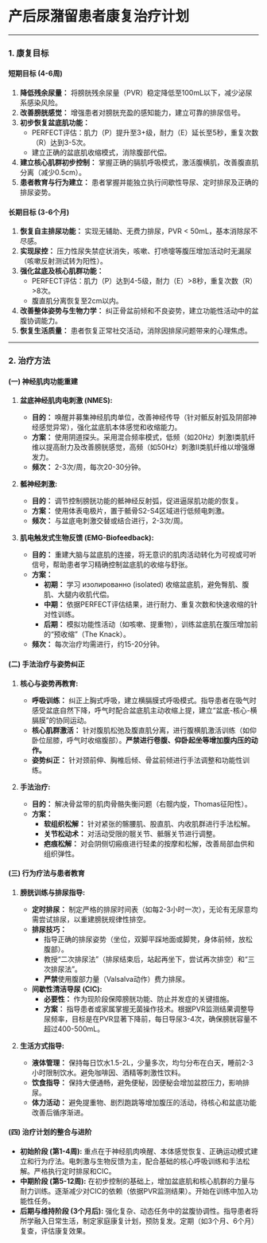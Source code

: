# 产后尿潴留患者康复治疗计划

---

### 1. 康复目标

#### 短期目标 (4-6周)
1.  **降低残余尿量：** 将膀胱残余尿量（PVR）稳定降低至100mL以下，减少泌尿系感染风险。
2.  **改善膀胱感觉：** 增强患者对膀胱充盈的感知能力，建立可靠的排尿信号。
3.  **初步恢复盆底肌功能：**
    *   PERFECT评估：肌力（P）提升至3+级，耐力（E）延长至5秒，重复次数（R）达到3-5次。
    *   建立正确的盆底肌收缩模式，消除腹部代偿。
4.  **建立核心肌群初步控制：** 掌握正确的膈肌呼吸模式，激活腹横肌，改善腹直肌分离（减少0.5cm）。
5.  **患者教育与行为建立：** 患者掌握并能独立执行间歇性导尿、定时排尿及正确的排尿姿势。

#### 长期目标 (3-6个月)
1.  **恢复自主排尿功能：** 实现无辅助、无费力排尿，PVR < 50mL，基本消除尿不尽感。
2.  **实现尿控：** 压力性尿失禁症状消失，咳嗽、打喷嚏等腹压增加活动时无漏尿（咳嗽反射测试转为阳性）。
3.  **强化盆底及核心肌群功能：**
    *   PERFECT评估：肌力（P）达到4-5级，耐力（E）>8秒，重复次数（R）>8次。
    *   腹直肌分离恢复至2cm以内。
4.  **改善整体姿势与生物力学：** 纠正骨盆前倾和不良姿势，建立功能性活动中的盆腹协调能力。
5.  **恢复生活质量：** 患者恢复正常社交活动，消除因排尿问题带来的心理焦虑。

---

### 2. 治疗方法

#### (一) 神经肌肉功能重建
1.  **盆底神经肌肉电刺激 (NMES):**
    *   **目的：** 唤醒并募集神经肌肉单位，改善神经传导（针对骶反射弧及阴部神经感觉异常），强化盆底肌本体感觉和收缩能力。
    *   **方案：** 使用阴道探头。采用混合频率模式，低频（如20Hz）刺激I类肌纤维以提高耐力及改善膀胱感觉，高频（如50Hz）刺激II类肌纤维以增强爆发力。
    *   **频次：** 2-3次/周，每次20-30分钟。

2.  **骶神经刺激:**
    *   **目的：** 调节控制膀胱功能的骶神经反射弧，促进逼尿肌功能的恢复。
    *   **方案：** 使用体表电极片，置于骶骨S2-S4区域进行低频电刺激。
    *   **频次：** 与盆底电刺激交替或结合进行，2-3次/周。

3.  **肌电触发式生物反馈 (EMG-Biofeedback):**
    *   **目的：** 重建大脑与盆底肌的连接，将无意识的肌肉活动转化为可视或可听信号，帮助患者学习精确控制盆底肌的收缩与舒张。
    *   **方案：**
        *   **初期：** 学习 изолированно (isolated) 收缩盆底肌，避免臀肌、腹肌、大腿内收肌代偿。
        *   **中期：** 依据PERFECT评估结果，进行耐力、重复次数和快速收缩的针对性训练。
        *   **后期：** 模拟功能性活动（如咳嗽、提重物），训练盆底肌在腹压增加前的“预收缩”（The Knack）。
    *   **频次：** 每次治疗均需进行，约15-20分钟。

#### (二) 手法治疗与姿势纠正
1.  **核心与姿势再教育:**
    *   **呼吸训练：** 纠正上胸式呼吸，建立横膈膜式呼吸模式。指导患者在吸气时感受盆底自然下降，呼气时配合盆底肌主动收缩上提，建立“盆底-核心-横膈膜”的协同运动。
    *   **核心肌群激活：** 针对腹肌松弛及腹直肌分离，进行腹横肌激活训练（如仰卧位屈膝，呼气时收缩腹部）。**严禁进行卷腹、仰卧起坐等增加腹内压的动作。**
    *   **姿势纠正：** 针对颈前伸、胸椎后倾、骨盆前倾进行手法调整和功能性训练。

2.  **手法治疗:**
    *   **目的：** 解决骨盆带的肌肉骨骼失衡问题（右髋内旋，Thomas征阳性）。
    *   **方案：**
        *   **软组织松解：** 针对紧张的髂腰肌、股直肌、内收肌群进行手法松解。
        *   **关节松动术：** 对活动受限的髋关节、骶髂关节进行调整。
        *   **疤痕松解：** 对会阴侧切瘢痕进行轻柔的按摩和松解，改善局部血供和组织弹性。

#### (三) 行为疗法与患者教育
1.  **膀胱训练与排尿指导:**
    *   **定时排尿：** 制定严格的排尿时间表（如每2-3小时一次），无论有无尿意均需尝试排尿，以重建膀胱规律性排空。
    *   **排尿技巧：**
        *   指导正确的排尿姿势（坐位，双脚平踩地面或脚凳，身体前倾，放松腹部）。
        *   教授“二次排尿法”（排尿结束后，站起再坐下，尝试再次排空）和“三次排尿法”。
        *   **严禁**使用腹部力量（Valsalva动作）费力排尿。
    *   **间歇性清洁导尿 (CIC):**
        *   **必要性：** 作为现阶段保障膀胱功能、防止并发症的关键措施。
        *   **方案：** 指导患者或家属掌握无菌操作技术。根据PVR监测结果调整导尿频率，目标是在PVR显著下降前，每日导尿3-4次，确保膀胱容量不超过400-500mL。

2.  **生活方式指导:**
    *   **液体管理：** 保持每日饮水1.5-2L，少量多次，均匀分布在白天，睡前2-3小时限制饮水。避免咖啡因、酒精等刺激性饮料。
    *   **饮食指导：** 保持大便通畅，避免便秘，因便秘会增加盆腔压力，影响排尿。
    *   **体力活动：** 避免提重物、剧烈跑跳等增加腹压的活动，待核心和盆底功能改善后循序渐进。

#### (四) 治疗计划的整合与进阶
*   **初始阶段 (第1-4周):** 重点在于神经肌肉唤醒、本体感觉恢复、正确运动模式建立和行为疗法。电刺激与生物反馈为主，配合基础的核心呼吸训练和手法松解。严格执行定时排尿和CIC。
*   **中期阶段 (第5-12周):** 在初步控制的基础上，增加盆底肌和核心肌群的力量与耐力训练。逐渐减少对CIC的依赖（依据PVR监测结果）。开始在训练中加入功能性任务。
*   **后期与维持阶段 (3个月后):** 强化复杂、动态任务中的盆腹协调性。指导患者将所学融入日常生活，制定家庭康复计划，预防复发。定期（如3个月、6个月）复查，评估康复效果。